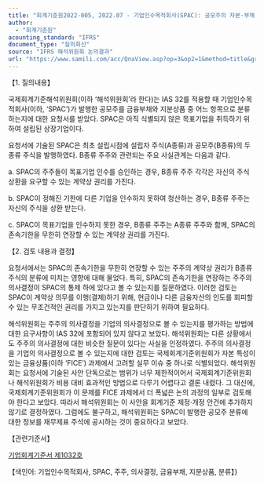 ```yaml
---
title: "회계기준원2022-005, 2022.07 - 기업인수목적회사(SPAC): 공모주의 자본·부채 분류"
author:
  - "회계기준원"
acounting_standard: "IFRS"
document_type: "질의회신"
source: "IFRS 해석위원회 논의결과"
url: "https://www.samili.com/acc/QnaView.asp?op=3&op2=1&method=title&group=2123-15;1&orgcode=2&searchword=&page=2&code=%ED%9A%8C%EA%B3%84%EA%B8%B0%EC%A4%80%EC%9B%902022%2D005%3A20220731"
---
```

【1. 질의내용】

국제회계기준해석위원회(이하 ‘해석위원회’라 한다)는 IAS 32를 적용할 때 기업인수목적회사(이하, ‘SPAC’)가 발행한 공모주를 금융부채와 지분상품 중 어느 항목으로 분류하는지에 대한 요청서를 받았다. SPAC은 아직 식별되지 않은 목표기업을 취득하기 위하여 설립된 상장기업이다.

  

요청서에 기술된 SPAC은 최초 설립시점에 설립자 주식(A종류)과 공모주(B종류)의 두 종류 주식을 발행하였다. B종류 주주와 관련되는 주요 사실관계는 다음과 같다.

  

a. SPAC의 주주들이 목표기업 인수를 승인하는 경우, B종류 주주 각각은 자신의 주식 상환을 요구할 수 있는 계약상 권리를 가진다.

b. SPAC이 정해진 기한에 다른 기업을 인수하지 못하여 청산하는 경우, B종류 주주는 자신의 주식을 상환 받는다.

c. SPAC이 목표기업을 인수하지 못한 경우, B종류 주주는 A종류 주주와 함께, SPAC의 존속기한을 무한히 연장할 수 있는 계약상 권리를 가진다.

  

【2. 검토 내용과 결정】

요청서에서는 SPAC의 존속기한을 무한히 연장할 수 있는 주주의 계약상 권리가 B종류 주식의 분류에 미치는 영향에 대해 물었다. 특히, SPAC의 존속기한을 연장하는 주주의 의사결정이 SPAC의 통제 하에 있다고 볼 수 있는지를 질문하였다. 이러한 검토는 SPAC이 계약상 의무를 이행(결제)하기 위해, 현금이나 다른 금융자산의 인도를 회피할 수 있는 무조건적인 권리를 가지고 있는지를 판단하기 위하여 필요하다.

  

해석위원회는 주주의 의사결정을 기업의 의사결정으로 볼 수 있는지를 평가하는 방법에 대한 요구사항이 IAS 32에 포함되어 있지 않다고 보았다. 해석위원회는 다른 상황에서도 주주의 의사결정에 대한 비슷한 질문이 있다는 사실을 인정하였다. 주주의 의사결정을 기업의 의사결정으로 볼 수 있는지에 대한 검토는 국제회계기준위원회가 자본 특성이 있는 금융상품(이하 ‘FICE’) 과제에서 고려할 실무 이슈 중 하나로 식별되었다. 해석위원회는 요청서에 기술된 사안 단독으로는 범위가 너무 제한적이어서 국제회계기준위원회나 해석위원회가 비용 대비 효과적인 방법으로 다루기 어렵다고 결론 내렸다. 그 대신에, 국제회계기준위원회가 이 문제를 FICE 과제에서 더 폭넓은 논의 과정의 일부로 검토해야 한다고 보았다. 따라서 해석위원회는 이 사안을 회계기준 제정·개정 안건에 추가하지 않기로 결정하였다. 그럼에도 불구하고, 해석위원회는 SPAC이 발행한 공모주 분류에 대한 정보를 재무제표 주석에 공시하는 것이 중요하다고 보았다.

  

【관련기준서】

[기업회계기준서 제1032호](https://www.samili.com/acc/)

【색인어: 기업인수목적회사, SPAC, 주주, 의사결정, 금융부채, 지분상품, 분류】}